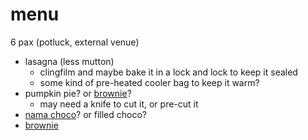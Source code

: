 # menu

6 pax (potluck, external venue)

* lasagna (less mutton)
    * clingfilm and maybe bake it in a lock and lock to keep it sealed
    * some kind of pre-heated cooler bag to keep it warm?
* pumpkin pie? or [brownie](../recipes/confectionery/lazy-brownies.md)?
    * may need a knife to cut it, or pre-cut it
* [nama choco](../recipes/confectionery/nama-chocolate.md)? or filled choco?
* [brownie](../recipes/confectionery/lazy-brownies.md)
